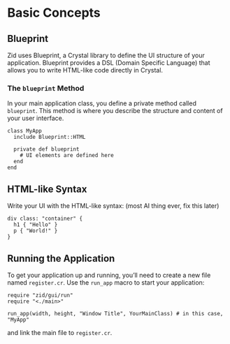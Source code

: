 # Basic Concepts

## Blueprint

Zid uses Blueprint, a Crystal library to define the UI structure of your application. Blueprint provides a DSL (Domain Specific Language) that allows you to write HTML-like code directly in Crystal.

### The `blueprint` Method

In your main application class, you define a private method called `blueprint`. This method is where you describe the structure and content of your user interface.

```crystal
class MyApp
  include Blueprint::HTML

  private def blueprint
    # UI elements are defined here
  end
end
```

## HTML-like Syntax

Write your UI with the HTML-like syntax: (most AI thing ever, fix this later)

```crystal
div class: "container" {
  h1 { "Hello" }
  p { "World!" }
}
```

## Running the Application

To get your application up and running, you’ll need to create a new file named `register.cr`.
Use the `run_app` macro to start your application:

```crystal
require "zid/gui/run"
require "<./main>"

run_app(width, height, "Window Title", YourMainClass) # in this case, "MyApp"
```

and link the main file to `register.cr`.
